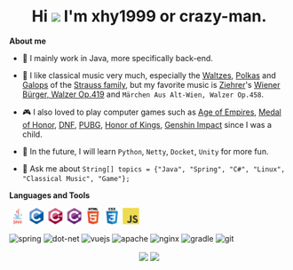 <h1 align="center">
    Hi <img src="https://raw.githubusercontent.com/iampavangandhi/iampavangandhi/master/gifs/Hi.gif" width="30px"> I'm xhy1999 or crazy-man.
</h1>

**About me**

- 💼 I mainly work in Java, more specifically back-end.

- 🎵 I like classical music very much, especially the [Waltzes](https://en.wikipedia.org/wiki/Waltz_(music)), [Polkas](https://en.wikipedia.org/wiki/Polka) and [Galops](https://en.wikipedia.org/wiki/Galop) of the [Strauss family](https://en.wikipedia.org/wiki/Category:Strauss_family), but my favorite music is [Ziehrer](https://en.wikipedia.org/wiki/Carl_Michael_Ziehrer)'s [Wiener Bürger, Walzer Op.419](https://en.wikipedia.org/wiki/List_of_dances_and_marches_by_Karl_Michael_Ziehrer) and `Märchen Aus Alt-Wien, Walzer Op.458`.

- 🎮 I also loved to play computer games such as [Age of Empires](https://en.wikipedia.org/wiki/Age_of_Empires_III), [Medal of Honor](https://en.wikipedia.org/wiki/Medal_of_Honor:_Allied_Assault), [DNF](https://dnf.qq.com/), [PUBG](https://en.wikipedia.org/wiki/PUBG:_Battlegrounds), [Honor of Kings](https://en.wikipedia.org/wiki/Honor_of_Kings), [Genshin Impact](https://en.wikipedia.org/wiki/Genshin_Impact) since I was a child.

- 📖 In the future, I will learn `Python`, `Netty`, `Docket`, `Unity` for more fun.

- 💬 Ask me about ``` String[] topics = {"Java", "Spring", "C#", "Linux", "Classical Music", "Game"}; ```

**Languages and Tools**

<!-- 编程语言 -->
<p align="left"> 
    <img alt="java" height="30" src="https://raw.githubusercontent.com/devicons/devicon/master/icons/java/java-original-wordmark.svg"/>
    <img alt="c" height="30" src="https://raw.githubusercontent.com/devicons/devicon/master/icons/c/c-original.svg"/>
    <img alt="cplusplus" height="30" src="https://raw.githubusercontent.com/devicons/devicon/master/icons/cplusplus/cplusplus-original.svg"/>
    <img alt="csharp" height="30" src="https://raw.githubusercontent.com/devicons/devicon/master/icons/csharp/csharp-original.svg"/>
    <img alt="html5" height="30" src="https://raw.githubusercontent.com/devicons/devicon/master/icons/html5/html5-original-wordmark.svg"/>
    <img alt="css3" height="30" src="https://raw.githubusercontent.com/devicons/devicon/master/icons/css3/css3-original-wordmark.svg"/>
    <img alt="javascript" height="30" src="https://raw.githubusercontent.com/devicons/devicon/master/icons/javascript/javascript-original.svg"/>
</p>
<p align="left">
    <img alt="spring" height="40" src="https://www.vectorlogo.zone/logos/springio/springio-ar21.svg"/>
    <img alt="dot-net" height="40" src="https://www.vectorlogo.zone/logos/dotnet/dotnet-ar21.svg"/>
    <img alt="vuejs" height="40" src="https://www.vectorlogo.zone/logos/vuejs/vuejs-ar21.svg"/>
    <img alt="apache" height="40" src="https://www.vectorlogo.zone/logos/apache/apache-ar21.svg"/>
    <img alt="nginx" height="40" src="https://www.vectorlogo.zone/logos/nginx/nginx-ar21.svg"/>
    <img alt="gradle" height="40" src="https://www.vectorlogo.zone/logos/gradle/gradle-ar21.svg"/>
    <img alt="git" height="40" src="https://www.vectorlogo.zone/logos/git-scm/git-scm-ar21.svg"/>
</p>

<div align="center">
    <img align="center" height="150" src="https://github-readme-stats.vercel.app/api?username=xhy1999&show_icons=true&include_all_commits=true&count_private=true&hide=prs&theme=buefy">
    <img align="center" height="150" src="https://github-readme-stats.vercel.app/api/top-langs/?username=xhy1999&layout=compact&theme=buefy" />
<div>
